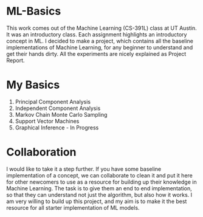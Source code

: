 # ML-Basics
This work comes out of the Machine Learning (CS-391L) class at UT Austin. It was an introductory class. Each assignment highlights an introductory concept in ML. I decided to make a project, which contains all the baseline implementations of Machine Learning, for any beginner to understand and get their hands dirty. All the experiments are nicely explained as Project Report.

# My Basics
1. Principal Component Analysis
2. Independent Component Analysis
3. Markov Chain Monte Carlo Sampling
4. Support Vector Machines
5. Graphical Inference - In Progress

# Collaboration
I would like to take it a step further. If you have some baseline implementation of a concept, we can collaborate to clean it and put it here for other newcomers to use as a resource for building up their knowledge in Machine Learning. The task is to give them an end to end implementation, so that they can understand not just the algorithm, but also how it works. I am very willing to build up this project, and my aim is to make it the best resource for all starter implementation of ML models.
